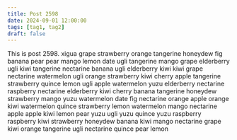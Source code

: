 ```yaml
---
title: Post 2598
date: 2024-09-01 12:00:00
tags: [tag1, tag2]
draft: false
---
```

This is post 2598.
xigua
grape
strawberry
orange
tangerine
honeydew
fig
banana
pear
pear
mango
lemon
date
ugli
tangerine
mango
grape
elderberry
ugli
kiwi
tangerine
nectarine
banana
ugli
elderberry
kiwi
kiwi
grape
nectarine
watermelon
ugli
orange
strawberry
kiwi
cherry
apple
tangerine
strawberry
quince
lemon
ugli
apple
watermelon
yuzu
elderberry
nectarine
raspberry
nectarine
elderberry
kiwi
cherry
banana
tangerine
honeydew
strawberry
mango
yuzu
watermelon
date
fig
nectarine
orange
apple
orange
kiwi
watermelon
quince
strawberry
lemon
watermelon
mango
nectarine
apple
apple
kiwi
lemon
pear
yuzu
ugli
yuzu
quince
yuzu
raspberry
raspberry
kiwi
strawberry
honeydew
banana
kiwi
mango
nectarine
grape
kiwi
orange
tangerine
ugli
nectarine
quince
pear
lemon

